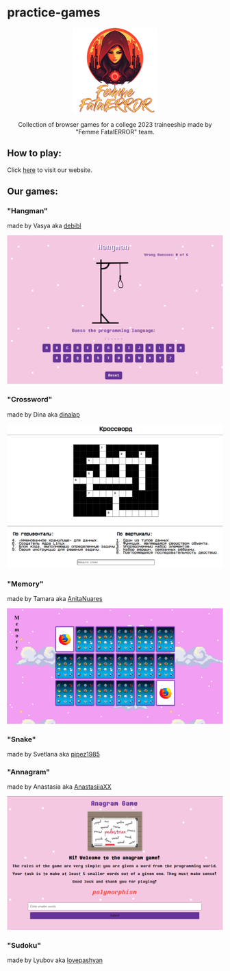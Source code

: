 # practice-games

<p align="center">
  <img src="/img/logo.png" width="200" alt="Femme FatalERROR team logo"/>
</p>

<p align="center">Collection of browser games for a college 2023 traineeship made by "Femme FatalERROR" team.</p>

## How to play:

Click [here](https://debibl.github.io/practice-games/) to visit our website.

## Our games:

### "Hangman"

made by Vasya aka [debibl](https://github.com/debibl)

<img src="/img/games_preview/preview_hangman.png" alt="Hangman Game Preview">

### "Crossword"

made by Dina aka [dinalap](https://github.com/dinalap)

<img src="/img/games_preview/preview_crossword.png" alt="Crossword Game Preview">

### "Memory"

made by Tamara aka [AnitaNuares](https://github.com/AnitaNuares)

<img src="/img/games_preview/preview_memory.png" alt="Memory Game Preview">

### "Snake"

made by Svetlana aka [pipez1985](https://github.com/pipez1985)

### "Annagram"

made by Anastasia aka [AnastasiiaXX](https://github.com/AnastasiiaXX)

<img src="/img/games_preview/preview_anagramm.png" alt="Anagramm Game Preview">

### "Sudoku"

made by Lyubov aka [lovepashyan](https://github.com/lovepashyan)
